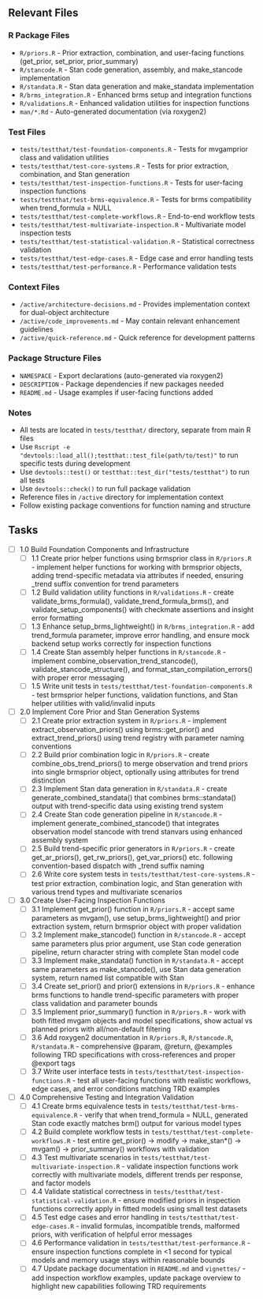## Relevant Files

### R Package Files
- `R/priors.R` - Prior extraction, combination, and user-facing functions (get_prior, set_prior, prior_summary)
- `R/stancode.R` - Stan code generation, assembly, and make_stancode implementation
- `R/standata.R` - Stan data generation and make_standata implementation
- `R/brms_integration.R` - Enhanced brms setup and integration functions
- `R/validations.R` - Enhanced validation utilities for inspection functions
- `man/*.Rd` - Auto-generated documentation (via roxygen2)

### Test Files
- `tests/testthat/test-foundation-components.R` - Tests for mvgamprior class and validation utilities
- `tests/testthat/test-core-systems.R` - Tests for prior extraction, combination, and Stan generation
- `tests/testthat/test-inspection-functions.R` - Tests for user-facing inspection functions
- `tests/testthat/test-brms-equivalence.R` - Tests for brms compatibility when trend_formula = NULL
- `tests/testthat/test-complete-workflows.R` - End-to-end workflow tests
- `tests/testthat/test-multivariate-inspection.R` - Multivariate model inspection tests
- `tests/testthat/test-statistical-validation.R` - Statistical correctness validation
- `tests/testthat/test-edge-cases.R` - Edge case and error handling tests
- `tests/testthat/test-performance.R` - Performance validation tests

### Context Files
- `/active/architecture-decisions.md` - Provides implementation context for dual-object architecture
- `/active/code_improvements.md` - May contain relevant enhancement guidelines
- `/active/quick-reference.md` - Quick reference for development patterns

### Package Structure Files
- `NAMESPACE` - Export declarations (auto-generated via roxygen2)
- `DESCRIPTION` - Package dependencies if new packages needed
- `README.md` - Usage examples if user-facing functions added

### Notes
- All tests are located in `tests/testthat/` directory, separate from main R files
- Use `Rscript -e "devtools::load_all();testthat::test_file(path/to/test)"` to run specific tests during development
- Use `devtools::test()` or `testthat::test_dir("tests/testthat")` to run all tests
- Use `devtools::check()` to run full package validation
- Reference files in `/active` directory for implementation context
- Follow existing package conventions for function naming and structure

## Tasks

- [ ] 1.0 Build Foundation Components and Infrastructure
  - [ ] 1.1 Create prior helper functions using brmsprior class in `R/priors.R` - implement helper functions for working with brmsprior objects, adding trend-specific metadata via attributes if needed, ensuring _trend suffix convention for trend parameters
  - [ ] 1.2 Build validation utility functions in `R/validations.R` - create validate_brms_formula(), validate_trend_formula_brms(), and validate_setup_components() with checkmate assertions and insight error formatting
  - [ ] 1.3 Enhance setup_brms_lightweight() in `R/brms_integration.R` - add trend_formula parameter, improve error handling, and ensure mock backend setup works correctly for inspection functions
  - [ ] 1.4 Create Stan assembly helper functions in `R/stancode.R` - implement combine_observation_trend_stancode(), validate_stancode_structure(), and format_stan_compilation_errors() with proper error messaging
  - [ ] 1.5 Write unit tests in `tests/testthat/test-foundation-components.R` - test brmsprior helper functions, validation functions, and Stan helper utilities with valid/invalid inputs
  
- [ ] 2.0 Implement Core Prior and Stan Generation Systems
  - [ ] 2.1 Create prior extraction system in `R/priors.R` - implement extract_observation_priors() using brms::get_prior() and extract_trend_priors() using trend registry with parameter naming conventions
  - [ ] 2.2 Build prior combination logic in `R/priors.R` - create combine_obs_trend_priors() to merge observation and trend priors into single brmsprior object, optionally using attributes for trend distinction
  - [ ] 2.3 Implement Stan data generation in `R/standata.R` - create generate_combined_standata() that combines brms::standata() output with trend-specific data using existing trend system
  - [ ] 2.4 Create Stan code generation pipeline in `R/stancode.R` - implement generate_combined_stancode() that integrates observation model stancode with trend stanvars using enhanced assembly system
  - [ ] 2.5 Build trend-specific prior generators in `R/priors.R` - create get_ar_priors(), get_rw_priors(), get_var_priors() etc. following convention-based dispatch with _trend suffix naming
  - [ ] 2.6 Write core system tests in `tests/testthat/test-core-systems.R` - test prior extraction, combination logic, and Stan generation with various trend types and multivariate scenarios
  
- [ ] 3.0 Create User-Facing Inspection Functions
  - [ ] 3.1 Implement get_prior() function in `R/priors.R` - accept same parameters as mvgam(), use setup_brms_lightweight() and prior extraction system, return brmsprior object with proper validation
  - [ ] 3.2 Implement make_stancode() function in `R/stancode.R` - accept same parameters plus prior argument, use Stan code generation pipeline, return character string with complete Stan model code
  - [ ] 3.3 Implement make_standata() function in `R/standata.R` - accept same parameters as make_stancode(), use Stan data generation system, return named list compatible with Stan
  - [ ] 3.4 Create set_prior() and prior() extensions in `R/priors.R` - enhance brms functions to handle trend-specific parameters with proper class validation and parameter bounds
  - [ ] 3.5 Implement prior_summary() function in `R/priors.R` - work with both fitted mvgam objects and model specifications, show actual vs planned priors with all/non-default filtering
  - [ ] 3.6 Add roxygen2 documentation in `R/priors.R`, `R/stancode.R`, `R/standata.R` - comprehensive @param, @return, @examples following TRD specifications with cross-references and proper @export tags
  - [ ] 3.7 Write user interface tests in `tests/testthat/test-inspection-functions.R` - test all user-facing functions with realistic workflows, edge cases, and error conditions matching TRD examples
  
- [ ] 4.0 Comprehensive Testing and Integration Validation
  - [ ] 4.1 Create brms equivalence tests in `tests/testthat/test-brms-equivalence.R` - verify that when trend_formula = NULL, generated Stan code exactly matches brm() output for various model types
  - [ ] 4.2 Build complete workflow tests in `tests/testthat/test-complete-workflows.R` - test entire get_prior() -> modify -> make_stan*() -> mvgam() -> prior_summary() workflows with validation
  - [ ] 4.3 Test multivariate scenarios in `tests/testthat/test-multivariate-inspection.R` - validate inspection functions work correctly with multivariate models, different trends per response, and factor models
  - [ ] 4.4 Validate statistical correctness in `tests/testthat/test-statistical-validation.R` - ensure modified priors in inspection functions correctly apply in fitted models using small test datasets
  - [ ] 4.5 Test edge cases and error handling in `tests/testthat/test-edge-cases.R` - invalid formulas, incompatible trends, malformed priors, with verification of helpful error messages
  - [ ] 4.6 Performance validation in `tests/testthat/test-performance.R` - ensure inspection functions complete in <1 second for typical models and memory usage stays within reasonable bounds
  - [ ] 4.7 Update package documentation in `README.md` and `vignettes/` - add inspection workflow examples, update package overview to highlight new capabilities following TRD requirements
